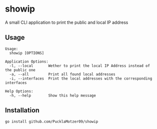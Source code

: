# showip

A small CLI application to print the public and local IP address

## Usage

```
Usage:
  showip [OPTIONS]

Application Options:
  -l, --local       Wether to print the local IP Address instead of the public one
  -a, --all         Print all found local addresses
  -i, --interfaces  Print the local addresses with the corresponding interfaces

Help Options:
  -h, --help        Show this help message
```

## Installation

```
go install github.com/PucklaMotzer09/showip
```